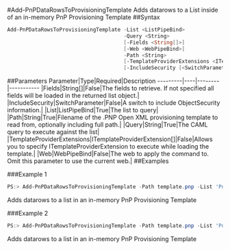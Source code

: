 #Add-PnPDataRowsToProvisioningTemplate
Adds datarows to a List inside of  an in-memory PnP Provisioning Template
##Syntax
```powershell
Add-PnPDataRowsToProvisioningTemplate -List <ListPipeBind>
                                      -Query <String>
                                      [-Fields <String[]>]
                                      [-Web <WebPipeBind>]
                                      -Path <String>
                                      [-TemplateProviderExtensions <ITemplateProviderExtension[]>]
                                      [-IncludeSecurity [<SwitchParameter>]]
```


##Parameters
Parameter|Type|Required|Description
---------|----|--------|-----------
|Fields|String[]|False|The fields to retrieve. If not specified all fields will be loaded in the returned list object.|
|IncludeSecurity|SwitchParameter|False|A switch to include ObjectSecurity information.|
|List|ListPipeBind|True|The list to query|
|Path|String|True|Filename of the .PNP Open XML provisioning template to read from, optionally including full path.|
|Query|String|True|The CAML query to execute against the list|
|TemplateProviderExtensions|ITemplateProviderExtension[]|False|Allows you to specify ITemplateProviderExtension to execute while loading the template.|
|Web|WebPipeBind|False|The web to apply the command to. Omit this parameter to use the current web.|
##Examples

###Example 1
```powershell
PS:> Add-PnPDataRowsToProvisioningTemplate -Path template.pnp -List 'PnPTestList' -Query '<View></View>' -Fields 'Title','Choice'
```
Adds datarows to a list in an in-memory PnP Provisioning Template

###Example 2
```powershell
PS:> Add-PnPDataRowsToProvisioningTemplate -Path template.pnp -List 'PnPTestList' -Query '<View></View>' -Fields 'Title','Choice' -IncludeSecurity
```
Adds datarows to a list in an in-memory PnP Provisioning Template
